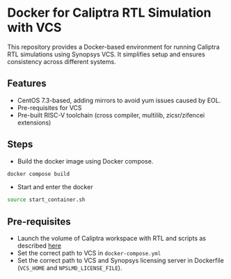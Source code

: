 # Docker for Caliptra RTL Simulation with VCS

This repository provides a Docker-based environment for running Caliptra RTL simulations using Synopsys VCS. It simplifies setup and ensures consistency across different systems.

## Features

- CentOS 7.3-based, adding mirrors to avoid yum issues caused by EOL.
- Pre-requisites for VCS
- Pre-built RISC-V toolchain (cross compiler, multilib, zicsr/zifencei extensions)

## Steps

- Build the docker image using Docker compose.
```sh
docker compose build
```
- Start and enter the docker
```sh
source start_container.sh
```

## Pre-requisites
- Launch the volume of Caliptra workspace with RTL and scripts as described [here](https://github.com/zhenghuama/caliptra-sim-scripts)
- Set the correct path to VCS in `docker-compose.yml`
- Set the correct path to VCS and Synopsys licensing server in Dockerfile (`VCS_HOME` and `NPSLMD_LICENSE_FILE`).


